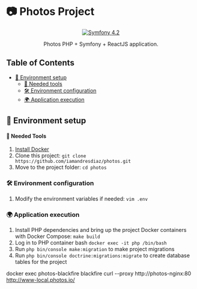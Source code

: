 # 📷 Photos Project

<p align="center">
    <a href="#"><img src="https://img.shields.io/badge/Symfony-4.2-purple.svg?style=flat-square&logo=symfony" alt="Symfony 4.2"/></a>
</p>
<p align="center">
  Photos PHP + Symfony + ReactJS application. 
</p>

<!-- TABLE OF CONTENTS -->
## Table of Contents

* [🚀 Environment setup](#-environment-setup)
  * [🐳 Needed tools](#-needed-tools)
  * [🛠️ Environment configuration](#-environment-configuration)
  * [🌍 Application execution](#-application-execution)


## 🚀 Environment setup 

#### 🐳 Needed Tools

1. [Install Docker](https://www.docker.com/get-started)
2. Clone this project: `git clone https://github.com/iamandresdiaz/photos.git`
3. Move to the project folder: `cd photos`


### 🛠️ Environment configuration

1. Modify the environment variables if needed: `vim .env`


### 🌍 Application execution

1. Install PHP dependencies and bring up the project Docker containers with Docker Compose: `make build`
2. Log in to PHP container bash `docker exec -it php /bin/bash`
3. Run `php bin/console make:migration` to make project migrations
4. Run `php bin/console doctrine:migrations:migrate` to create database tables for the project


docker exec photos-blackfire blackfire curl --proxy http://photos-nginx:80 http://www-local.photos.io/